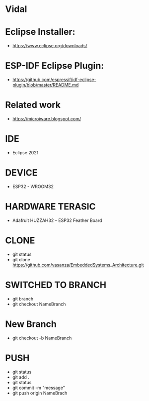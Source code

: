 # Vidal

# Eclipse Installer:
- https://www.eclipse.org/downloads/

# ESP-IDF Eclipse Plugin:
- https://github.com/espressif/idf-eclipse-plugin/blob/master/README.md

# Related work
- https://microiware.blogspot.com/

# IDE
- Eclipse 2021

# DEVICE
- ESP32 - WROOM32

# HARDWARE TERASIC
- Adafruit HUZZAH32 – ESP32 Feather Board

# CLONE
- git status
- git clone https://github.com/vasanza/EmbeddedSystems_Architecture.git

# SWITCHED TO BRANCH
- git branch
- git checkout NameBranch

# New Branch
- git checkout -b NameBranch

# PUSH
- git status
- git add .
- git status
- git commit -m "message"
- git push origin NameBrach
